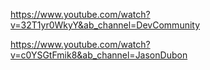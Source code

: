 https://www.youtube.com/watch?v=32T1yr0WkyY&ab_channel=DevCommunity

https://www.youtube.com/watch?v=c0YSGtFmik8&ab_channel=JasonDubon